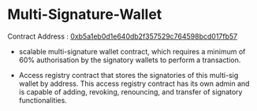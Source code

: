 # Multi-Signature-Wallet

Contract Address :  [0xb5a1eb0d1e640db2f357529c764598bcd017fb57](https://mumbai.polygonscan.com/tx/0xe040030fd1ecbd3334ab28ca61b6bdcd6d956a32ee786e25ac7d0e653d9785ca) 

- scalable multi-signature wallet contract, which requires a minimum of 60% authorisation by the signatory wallets to perform a transaction.

- Access registry contract that stores the signatories of this multi-sig wallet by address. This access registry contract has its own admin and is capable of adding,       revoking, renouncing, and transfer of signatory functionalities.
